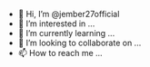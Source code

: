 - 👋 Hi, I’m @jember27official
- 👀 I’m interested in ...
- 🌱 I’m currently learning ...
- 💞️ I’m looking to collaborate on ...
- 📫 How to reach me ...

<!---
jember27official/jember27official is a ✨ special ✨ repository because its `README.md` (this file) appears on your GitHub profile.
You can click the Preview link to take a look at your changes.
--->
